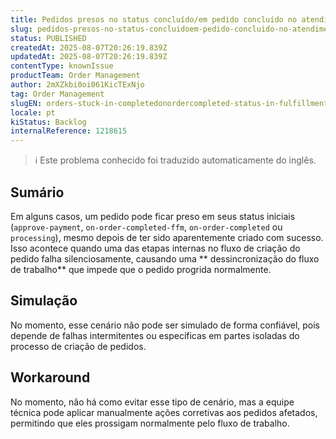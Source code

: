 ```yaml
---
title: Pedidos presos no status concluído/em pedido concluído no atendimento ou no status de pagamento aprovado no Marketplace
slug: pedidos-presos-no-status-concluidoem-pedido-concluido-no-atendimento-ou-no-status-de-pagamento-aprovado-no-marketplace
status: PUBLISHED
createdAt: 2025-08-07T20:26:19.839Z
updatedAt: 2025-08-07T20:26:19.839Z
contentType: knownIssue
productTeam: Order Management
author: 2mXZkbi0oi061KicTExNjo
tag: Order Management
slugEN: orders-stuck-in-completedonordercompleted-status-in-fulfillment-or-approved-payment-status-in-marketplace
locale: pt
kiStatus: Backlog
internalReference: 1218615
---
```


>ℹ️ Este problema conhecido foi traduzido automaticamente do inglês.

## Sumário


Em alguns casos, um pedido pode ficar preso em seus status iniciais (`approve-payment`, `on-order-completed-ffm`, `on-order-completed` ou `processing`), mesmo depois de ter sido aparentemente criado com sucesso. Isso acontece quando uma das etapas internas no fluxo de criação do pedido falha silenciosamente, causando uma ** dessincronização do fluxo de trabalho** que impede que o pedido progrida normalmente.

## Simulação


No momento, esse cenário não pode ser simulado de forma confiável, pois depende de falhas intermitentes ou específicas em partes isoladas do processo de criação de pedidos.



## Workaround


No momento, não há como evitar esse tipo de cenário, mas a equipe técnica pode aplicar manualmente ações corretivas aos pedidos afetados, permitindo que eles prossigam normalmente pelo fluxo de trabalho.



